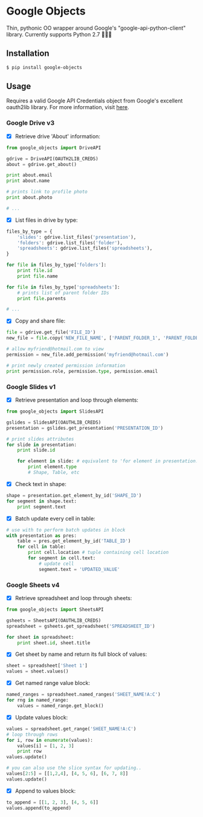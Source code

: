 # Google Objects
Thin, pythonic OO wrapper around Google's "google-api-python-client" library.
Currently supports Python 2.7 :snake::snake::snake:

## Installation
```bash
$ pip install google-objects
```

## Usage
Requires a valid Google API Credentials object from Google's excellent oauth2lib library. For more information, visit [here](https://developers.google.com/identity/protocols/OAuth2).
 
### Google Drive v3

- [x] Retrieve drive 'About' information:

```python
from google_objects import DriveAPI

gdrive = DriveAPI(OAUTH2LIB_CREDS)
about = gdrive.get_about()

print about.email
print about.name

# prints link to profile photo
print about.photo

# ...
```

- [x] List files in drive by type:

```python
files_by_type = {
	'slides': gdrive.list_files('presentation'),
	'folders': gdrive.list_files('folder'),
	'spreadsheets': gdrive.list_files('spreadsheets'),
}

for file in files_by_type['folders']:
	print file.id
	print file.name

for file in files_by_type['spreadsheets']:
	# prints list of parent folder IDs
	print file.parents

# ...
```

- [x] Copy and share file:

```python
file = gdrive.get_file('FILE_ID')
new_file = file.copy('NEW_FILE_NAME', ['PARENT_FOLDER_1', 'PARENT_FOLDER_2'])

# allow myfriend@hotmail.com to view
permission = new_file.add_permission('myfriend@hotmail.com')

# print newly created permission information
print permission.role, permission.type, permission.email
```

### Google Slides v1

- [x] Retrieve presentation and loop through elements:

```python
from google_objects import SlidesAPI

gslides = SlidesAPI(OAUTHLIB_CREDS)
presentation = gslides.get_presentation('PRESENTATION_ID')

# print slides attributes
for slide in presentation:
	print slide.id

	for element in slide: # equivalent to 'for element in presentation.elements()' 	
		print element.type 
		# Shape, Table, etc
```

- [x] Check text in shape:

```python
shape = presentation.get_element_by_id('SHAPE_ID')
for segment in shape.text:
	print segment.text
```

- [x] Batch update every cell in table:

```python
# use with to perform batch updates in block
with presentation as pres:
	table = pres.get_element_by_id('TABLE_ID')
	for cell in table:
		print cell.location # tuple containing cell location
		for segment in cell.text:
			# update cell
			segment.text = 'UPDATED_VALUE'
```

### Google Sheets v4

- [x] Retrieve spreadsheet and loop through sheets:

```python
from google_objects import SheetsAPI

gsheets = SheetsAPI(OAUTHLIB_CREDS)
spreadsheet = gsheets.get_spreadsheet('SPREADSHEET_ID')

for sheet in spreadsheet:
	print sheet.id, sheet.title
```

- [x] Get sheet by name and return its full block of values:

```python
sheet = spreadsheet['Sheet 1']
values = sheet.values()	
```

- [x] Get named range value block:

```python
named_ranges = spreadsheet.named_ranges('SHEET_NAME!A:C')
for rng in named_range:
	values = named_range.get_block()
```

- [x] Update values block:

```python
values = spreadsheet.get_range('SHEET_NAME!A:C')
# loop through rows
for i, row in enumerate(values):
	values[i] = [1, 2, 3]
	print row
values.update()

# you can also use the slice syntax for updating..
values[2:5] = [[1,2,4], [4, 5, 6], [6, 7, 8]]
values.update()
```

- [x] Append to values block:

```python
to_append = [[1, 2, 3], [4, 5, 6]]
values.append(to_append)	
```
